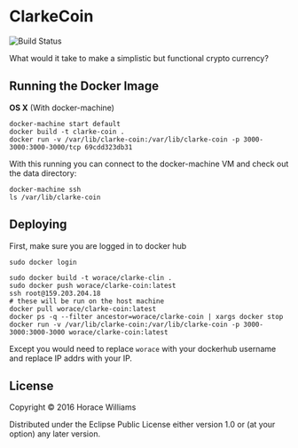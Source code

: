 # ClarkeCoin


![Build Status](https://api.travis-ci.org/worace/clarke-coin.svg)

What would it take to make a simplistic but functional crypto currency?

## Running the Docker Image

**OS X** (With docker-machine)

```
docker-machine start default
docker build -t clarke-coin .
docker run -v /var/lib/clarke-coin:/var/lib/clarke-coin -p 3000-3000:3000-3000/tcp 69cdd323db31
```

With this running you can connect to the docker-machine VM and check out the data directory:

```
docker-machine ssh
ls /var/lib/clarke-coin
```

## Deploying

First, make sure you are logged in to docker hub

```
sudo docker login
```

```
sudo docker build -t worace/clarke-clin .
sudo docker push worace/clarke-coin:latest
ssh root@159.203.204.18
# these will be run on the host machine
docker pull worace/clarke-coin:latest
docker ps -q --filter ancestor=worace/clarke-coin | xargs docker stop
docker run -v /var/lib/clarke-coin:/var/lib/clarke-coin -p 3000-3000:3000-3000 worace/clarke-coin:latest
```

Except you would need to replace `worace` with your dockerhub username
and replace IP addrs with your IP.

## License

Copyright © 2016 Horace Williams

Distributed under the Eclipse Public License either version 1.0 or (at
your option) any later version.


